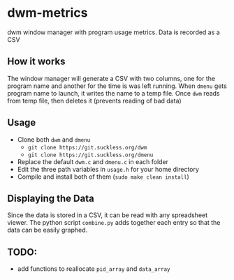 # dwm-metrics 

dwm window manager with program usage metrics.  Data is recorded as a CSV

## How it works

The window manager will generate a CSV with two columns, one for the program name and another for the time is was left running.  When `dmenu` gets program name to launch, it writes the name to a temp file. Once `dwm` reads from temp file, then deletes it (prevents reading of bad data)

## Usage

* Clone both `dwm` and `dmenu`
	* `git clone https://git.suckless.org/dwm`
	* `git clone https://git.suckless.org/dmenu`
* Replace the default `dwm.c` and `dmenu.c` in each folder
* Edit the three path variables in `usage.h` for your home directory
* Compile and install both of them (`sudo make clean install`)

## Displaying the Data

Since the data is stored in a CSV, it can be read with any spreadsheet viewer.  The python script `combine.py` adds together each entry so that the data can be easily graphed.

## TODO:
- add functions to reallocate `pid_array` and `data_array`
